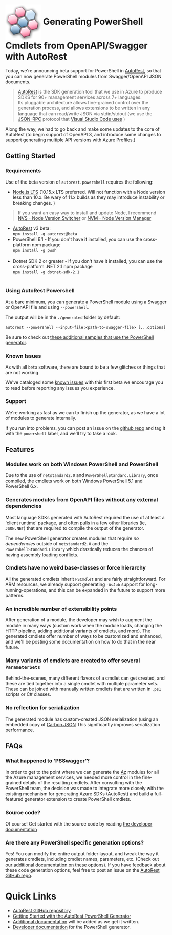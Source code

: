 # <img align="center" src="https://github.com/Azure/autorest/raw/master/docs/images/logo.png"> Generating PowerShell Cmdlets from OpenAPI/Swagger with AutoRest

Today, we're announcing beta support for PowerShell in [AutoRest](https://aka.ms/autorest), so that you can now generate PowerShell modules from Swagger/OpenAPI JSON documents.

> [AutoRest](http://github.com/Azure/autorest) is the SDK generation tool that we use in Azure to produce SDKS for 90+ management services across 7+ languages. <br>Its pluggable architecture allows fine-grained control over the generation process, and allows extensions to be written in any language that can read/write JSON via stdin/stdout (we use the [JSON-RPC](https://www.npmjs.com/package/vscode-jsonrpc) protocol that [Visual Studio Code uses](https://code.visualstudio.com) )

Along the way, we had to go back and make some updates to the core of AutoRest (to begin support of OpenAPI 3, and introduce some changes to support generating multiple API versions with Azure Profiles.)


## Getting Started

### Requirements

Use of the beta version of `autorest.powershell` requires the following:

- [Node.js LTS](https://nodejs.org) (10.15.x LTS preferred. Will not function with a Node version less than 10.x. Be wary of 11.x builds as they may introduce instability or breaking changes. ) 
> If you want an easy way to install and update Node, I recommend [NVS - Node Version Switcher](https://github.com/Azure/autorest/blob/master/docs/nodejs/installing-via-nvs.md) or [NVM - Node Version Manager](https://github.com/Azure/autorest/blob/master/docs/nodejs/installing-via-nvm.md)

- [AutoRest](https://aka.ms/autorest) v3 beta: <br>`npm install -g autorest@beta`
- PowerShell 6.1 - If you don't have it installed, you can use the cross-platform npm package <br> `npm install -g pwsh` <br>&nbsp;
- Dotnet SDK 2 or greater - If you don't have it installed, you can use the cross-platform .NET 2.1 npm package <br> `npm install -g dotnet-sdk-2.1 ` <br>&nbsp;

### Using AutoRest Powershell

At a bare minimum, you can generate a PowerShell module using a Swagger or OpenAPI file and using `--powershell`.

The output will be in the `./generated` folder by default:

`autorest --powershell --input-file:<path-to-swagger-file> [...options]`

Be sure to check out [these additional samples that use the PowerShell generator](https://github.com/Azure/autorest/blob/master/docs/powershell/samples/readme.md).

### Known Issues
As with all `beta` software, there are bound to be a few glitches or things that are not working. 

We've cataloged some [known issues](https://github.com/Azure/autorest/blob/master/docs/powershell/release-notes.md#caveats-and-known-issues) with this first beta we encourage you to read before reporting any issues you experience.

### Support 
We're working as fast as we can to finish up the generator, as we have a lot of modules to generate internally. 

If you run into problems, you can post an issue on the [github repo](https://github.com/Azure/autorest/issues) and tag it with the `powershell` label, and we'll try to take a look.

## Features

### Modules work on both Windows PowerShell and PowerShell 
Due to the use of `netstandard2.0` and `PowerShellStandard.Library`, once compiled, the cmdlets work on both Windows PowerShell 5.1 and PowerShell 6.x.

### Generates modules from OpenAPI files without any external dependencies
Most language SDKs generated with AutoRest required the use of at least a 'client runtime' package, and often pulls in a few other libraries (ie, `JSON.NET`) that are required to compile the output of the generator.

The new PowerShell generator creates modules that require _no dependencies_ outside of `netstandard2.0` and the `PowerShellStandard.Library` which drastically reduces the chances of having assembly loading conflicts.

### Cmdlets have no weird base-classes or force hierarchy
All the generated cmdlets inherit `PSCmdlet` and are fairly straightforward. For ARM resources, we already support generating `-AsJob` support for long-running-operations, and this can be expanded in the future to support more patterns.

### An incredible number of extensibility points 
After generation of a module, the developer may wish to augment the module in many ways (custom work when the module loads, changing the HTTP pipeline, adding additional variants of cmdlets, and more). 
The generated cmdlets offer number of ways to be customized and enhanced, and we'll be posting some documentation on how to do that in the near future.

### Many variants of cmdlets are created to offer several `ParameterSets`
Behind-the-scenes, many different flavors of a cmdlet can get created, and these are tied together into a single cmdlet with multiple parameter sets. These can be joined with manually written cmdlets that are written in `.ps1` scripts or C# classes.

### No reflection for serialization
The generated module has custom-created JSON serialization (using an embedded copy of [Carbon.JSON](https://github.com/carbon/Data/tree/master/Carbon.Json) This significantly improves serialization performance.

## FAQs

### What happened to 'PSSwagger'?
In order to get to the point where we can generate the [Az](https://azure.microsoft.com/en-us/blog/azure-powershell-az-module-version-1/) 
modules for all the Azure management services, we needed more control in the fine-grained details of the resulting cmdlets.
After consulting with the PowerShell team, the decision was made to integrate more closely with the existing mechanism for generating Azure SDKs (AutoRest) and build a full-featured generator extension to create PowerShell cmdlets.

### Source code?
Of course! Get started with the source code by reading [the developer documentation](https://github.com/Azure/autorest/blob/master/docs/powershell/development.md)

### Are there any PowerShell specific generation options?

Yes! You can modify the entire output folder layout, and tweak the way it generates cmdlets, including cmdlet names, parameters, etc. (Check out [our additional documentation on these options](https://github.com/Azure/autorest/blob/master/docs/powershell/options.md)). If you have feedback about these code generation options, feel free to post an issue on the [AutoRest GitHub repo](https://github.com/Azure/autorest/issues).

# Quick Links
- [AutoRest GitHub repository](https://github.com/Azure/autorest/blob/master/README.md)
- [Getting Started with the AutoRest PowerShell Generator](https://github.com/Azure/autorest/blob/master/docs/powershell/readme.md)
- [Additional documentation](https://github.com/Azure/autorest/blob/master/docs/powershell/readme.md#more-information) will be added as we get it written. 
- [Developer documentation](https://github.com/Azure/autorest/blob/master/docs/powershell/development.md) for the PowerShell generator. 
